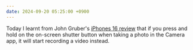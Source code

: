 ```yaml
---
date: 2024-09-20 05:25:00 +0900
---
```


Today I learnt from John Gruber's [iPhones 16 review](https://daringfireball.net/2024/09/the_iphones_16) that if you press and hold on the on-screen shutter button when taking a photo in the Camera app, it will start recording a video instead.
